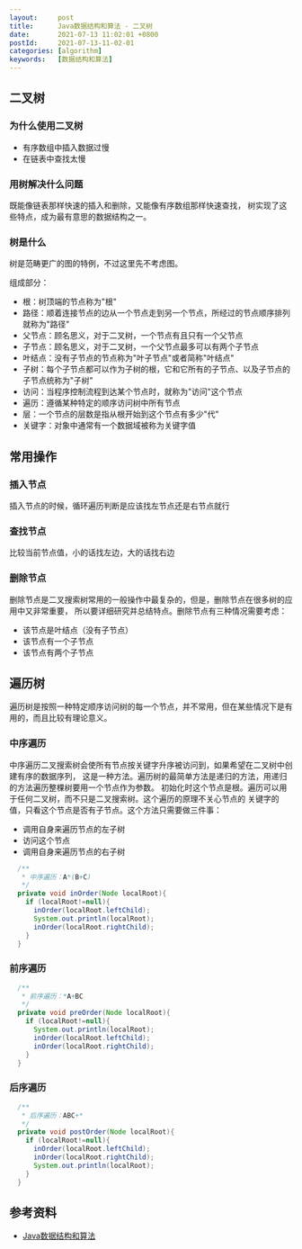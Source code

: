 ```yaml
---
layout:     post
title:      Java数据结构和算法 - 二叉树
date:       2021-07-13 11:02:01 +0800
postId:     2021-07-13-11-02-01
categories: [algorithm]
keywords:   [数据结构和算法]
---
```


## 二叉树

### 为什么使用二叉树
* 有序数组中插入数据过慢
* 在链表中查找太慢

### 用树解决什么问题
既能像链表那样快速的插入和删除，又能像有序数组那样快速查找，
树实现了这些特点，成为最有意思的数据结构之一。

### 树是什么
树是范畴更广的图的特例，不过这里先不考虑图。

组成部分：
* 根：树顶端的节点称为"根"
* 路径：顺着连接节点的边从一个节点走到另一个节点，所经过的节点顺序排列就称为"路径"
* 父节点：顾名思义，对于二叉树，一个节点有且只有一个父节点
* 子节点：顾名思义，对于二叉树，一个父节点最多可以有两个子节点
* 叶结点：没有子节点的节点称为"叶子节点"或者简称"叶结点"
* 子树：每个子节点都可以作为子树的根，它和它所有的子节点、以及子节点的子节点统称为"子树"
* 访问：当程序控制流程到达某个节点时，就称为"访问"这个节点
* 遍历：遵循某种特定的顺序访问树中所有节点
* 层：一个节点的层数是指从根开始到这个节点有多少"代"
* 关键字：对象中通常有一个数据域被称为关键字值

## 常用操作

### 插入节点
插入节点的时候，循环遍历判断是应该找左节点还是右节点就行

### 查找节点
比较当前节点值，小的话找左边，大的话找右边

### 删除节点
删除节点是二叉搜索树常用的一般操作中最复杂的，但是，删除节点在很多树的应用中又非常重要，
所以要详细研究并总结特点。删除节点有三种情况需要考虑：
* 该节点是叶结点（没有子节点）
* 该节点有一个子节点
* 该节点有两个子节点

## 遍历树
遍历树是按照一种特定顺序访问树的每一个节点，并不常用，但在某些情况下是有用的，而且比较有理论意义。

### 中序遍历
中序遍历二叉搜索树会使所有节点按关键字升序被访问到，如果希望在二叉树中创建有序的数据序列，
这是一种方法。遍历树的最简单方法是递归的方法，用递归的方法遍历整棵树要用一个节点作为参数。
初始化时这个节点是根。遍历可以用于任何二叉树，而不只是二叉搜索树。这个遍历的原理不关心节点的
关键字的值，只看这个节点是否有子节点。这个方法只需要做三件事：
* 调用自身来遍历节点的左子树
* 访问这个节点
* 调用自身来遍历节点的右子树

```java
  /**
   * 中序遍历：A*(B+C)
   */
  private void inOrder(Node localRoot){
    if (localRoot!=null){
      inOrder(localRoot.leftChild);
      System.out.println(localRoot);
      inOrder(localRoot.rightChild);
    }
  }
```

### 前序遍历

```java
  /**
   * 前序遍历：*A+BC
   */
  private void preOrder(Node localRoot){
    if (localRoot!=null){
      System.out.println(localRoot);
      inOrder(localRoot.leftChild);
      inOrder(localRoot.rightChild);
    }
  }
```

### 后序遍历

```java
  /**
   * 后序遍历：ABC+*
   */
  private void postOrder(Node localRoot){
    if (localRoot!=null){
      inOrder(localRoot.leftChild);
      inOrder(localRoot.rightChild);
      System.out.println(localRoot);
    }
  }
```

## 参考资料

* [Java数据结构和算法](https://book.douban.com/subject/1144007/)
